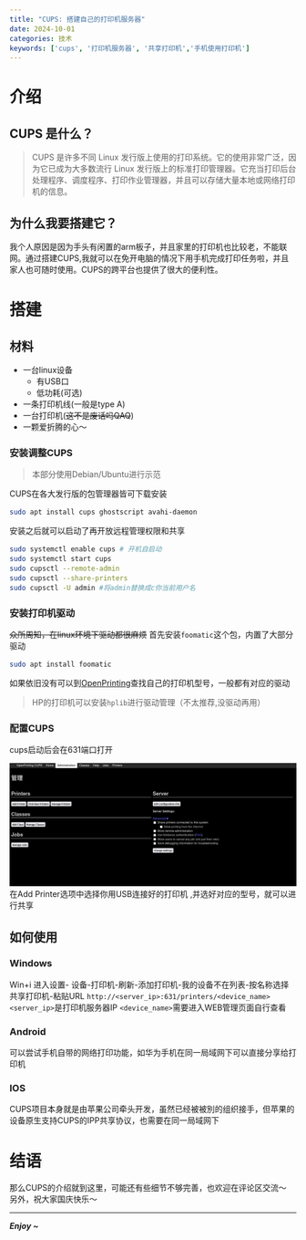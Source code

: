 ```yaml
---
title: "CUPS: 搭建自己的打印机服务器"
date: 2024-10-01
categories: 技术
keywords: ['cups', '打印机服务器', '共享打印机','手机使用打印机']
---
```

# 介绍
## CUPS 是什么？
>CUPS 是许多不同 Linux 发行版上使用的打印系统。它的使用非常广泛，因为它已成为大多数流行 Linux 发行版上的标准打印管理器。它充当打印后台处理程序、调度程序、打印作业管理器，并且可以存储大量本地或网络打印机的信息。
## 为什么我要搭建它？

我个人原因是因为手头有闲置的arm板子，并且家里的打印机也比较老，不能联网。通过搭建CUPS,我就可以在免开电脑的情况下用手机完成打印任务啦，并且家人也可随时使用。CUPS的跨平台也提供了很大的便利性。


# 搭建
## 材料
- 一台linux设备
	- 有USB口
	- 低功耗(可选)
- 一条打印机线(一般是type A)
- 一台打印机(~~这不是废话吗QAQ~~)
- 一颗爱折腾的心～
### 安装调整CUPS
> 本部分使用Debian/Ubuntu进行示范

CUPS在各大发行版的包管理器皆可下载安装
```bash
sudo apt install cups ghostscript avahi-daemon
```
安装之后就可以启动了再开放远程管理权限和共享
```bash
sudo systemctl enable cups # 开机自启动
sudo systemctl start cups
sudo cupsctl --remote-admin
sudo cupsctl --share-printers
sudo cupsctl -U admin #将admin替换成c你当前用户名
```

### 安装打印机驱动
~~众所周知，在linux环境下驱动都很麻烦~~
首先安装`foomatic`这个包，内置了大部分驱动
```bash
sudo apt install foomatic
```

如果依旧没有可以到[OpenPrinting](https://www.openprinting.org/printers)查找自己的打印机型号，一般都有对应的驱动

> HP的打印机可以安装`hplib`进行驱动管理（不太推荐,没驱动再用）
### 配置CUPS
cups启动后会在631端口打开

![管理界面](cups.png)
在Add Printer选项中选择你用USB连接好的打印机 ,并选好对应的型号，就可以进行共享
## 如何使用
### Windows
Win+i 进入设置- 设备-打印机-刷新-添加打印机-我的设备不在列表-按名称选择共享打印机-粘贴URL
`http://<server_ip>:631/printers/<device_name>`
`<server_ip>`是打印机服务器IP
`<device_name>`需要进入WEB管理页面自行查看
### Android
可以尝试手机自带的网络打印功能，如华为手机在同一局域网下可以直接分享给打印机
### IOS
CUPS项目本身就是由苹果公司牵头开发，虽然已经被被別的组织接手，但苹果的设备原生支持CUPS的IPP共享协议，也需要在同一局域网下
# 结语
那么CUPS的介绍就到这里，可能还有些细节不够完善，也欢迎在评论区交流～
另外，祝大家国庆快乐～

---
***Enjoy ~***
